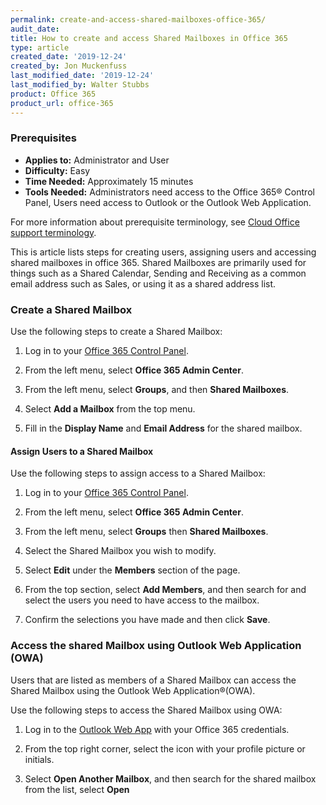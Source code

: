 ```yaml
---
permalink: create-and-access-shared-mailboxes-office-365/
audit_date:
title: How to create and access Shared Mailboxes in Office 365
type: article
created_date: '2019-12-24'
created_by: Jon Muckenfuss
last_modified_date: '2019-12-24'
last_modified_by: Walter Stubbs
product: Office 365
product_url: office-365
---
```


### Prerequisites

- **Applies to:** Administrator and User
- **Difficulty:** Easy
- **Time Needed:** Approximately 15 minutes
- **Tools Needed:** Administrators need access to the Office 365&reg; Control Panel, Users need access to Outlook or the Outlook Web Application.

For more information about prerequisite terminology, see [Cloud Office support terminology](/how-to/cloud-office-support-terminology).

This is article lists steps for creating users, assigning users and accessing shared mailboxes in office 365. Shared Mailboxes are primarily used for things such as a Shared Calendar, Sending and Receiving as a common email address such as Sales, or using it as a shared address list.

### Create a Shared Mailbox

Use the following steps to create a Shared Mailbox:

1.	Log in to your [Office 365 Control Panel](https://office365.cp.rackspace.com).

2.	From the left menu, select **Office 365 Admin Center**.

3.	From the left menu, select **Groups**, and then **Shared Mailboxes**.

4.	Select **Add a Mailbox** from the top menu.

5.	Fill in the **Display Name** and **Email Address** for the shared mailbox.

#### Assign Users to a Shared Mailbox

Use the following steps to assign access to a Shared Mailbox:

1.	Log in to your [Office 365 Control Panel](https://office365.cp.rackspace.com).

2.	From the left menu, select **Office 365 Admin Center**.

3.	From the left menu, select **Groups** then **Shared Mailboxes**.

4.	Select the Shared Mailbox you wish to modify.

5.	Select **Edit** under the **Members** section of the page.

6.	From the top section, select **Add Members**, and then search for and select the users you need to have access to the mailbox.

7.  Confirm the selections you have made and then click **Save**.

### Access the shared Mailbox using Outlook Web Application (OWA)

Users that are listed as members of a Shared Mailbox can access the Shared Mailbox using the Outlook Web Application&reg;(OWA).

Use the following steps to access the Shared Mailbox using OWA:

1.	Log in to the [Outlook Web App](https://outlook.office.com) with your Office 365 credentials.

2.	From the top right corner, select the icon with your profile picture or initials.

3.	Select **Open Another Mailbox**, and then search for the shared mailbox from the list, select **Open**
